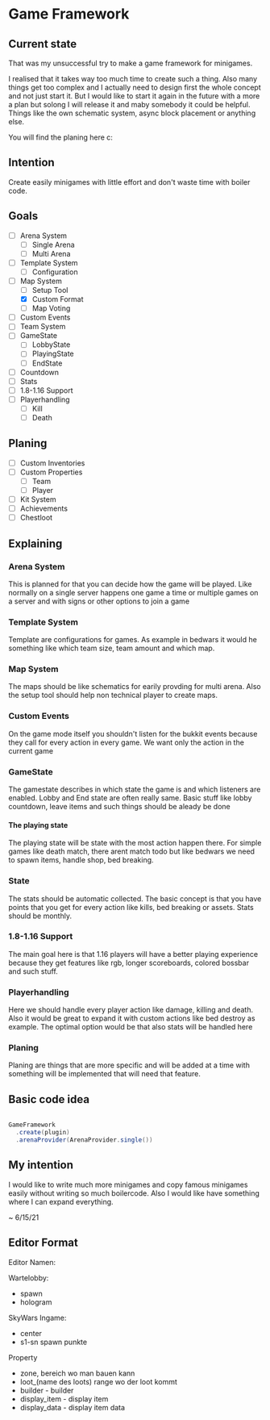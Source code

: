 # Game Framework

## Current state

That was my unsuccessful try to make a game framework for minigames.

I realised that it takes way too much time to create such a thing. Also many things get too complex and I actually need
to design first the whole concept and not just start it. But I would like to start it again in the future with a more a
plan but solong I will release it and maby somebody it could be helpful. Things like the own schematic system, async
block placement or anything else.

You will find the planing here c:

## Intention

Create easily minigames with little effort and don't waste time with boiler code.

## Goals

- [ ] Arena System
  - [ ] Single Arena
  - [ ] Multi Arena
- [ ] Template System
  - [ ] Configuration
- [ ] Map System
  - [ ] Setup Tool
  - [x] Custom Format
  - [ ] Map Voting
- [ ] Custom Events
- [ ] Team System
- [ ] GameState
  - [ ] LobbyState
  - [ ] PlayingState
  - [ ] EndState
- [ ] Countdown
- [ ] Stats
- [ ] 1.8-1.16 Support
- [ ] Playerhandling
  - [ ] Kill
  - [ ] Death

## Planing

- [ ] Custom Inventories
- [ ] Custom Properties
  - [ ] Team
  - [ ] Player
- [ ] Kit System
- [ ] Achievements
- [ ] Chestloot

## Explaining

### Arena System

This is planned for that you can decide how the game will be played. Like normally on a single server happens one game a
time or multiple games on a server and with signs or other options to join a game

### Template System

Template are configurations for games. As example in bedwars it would he something like which team size, team amount and
which map.

### Map System

The maps should be like schematics for earily provding for multi arena. Also the setup tool should help non technical
player to create maps.

### Custom Events

On the game mode itself you shouldn't listen for the bukkit events because they call for every action in every game. We
want only the action in the current game

### GameState

The gamestate describes in which state the game is and which listeners are enabled. Lobby and End state are often really
same. Basic stuff like lobby countdown, leave items and such things should be aleady be done

#### The playing state

The playing state will be state with the most action happen there. For simple games like death match, there arent match
todo but like bedwars we need to spawn items, handle shop, bed breaking.

### State

The stats should be automatic collected. The basic concept is that you have points that you get for every action like
kills, bed breaking or assets. Stats should be monthly.

### 1.8-1.16 Support

The main goal here is that 1.16 players will have a better playing experience because they get features like rgb, longer
scoreboards, colored bossbar and such stuff.

### Playerhandling

Here we should handle every player action like damage, killing and death. Also it would be great to expand it with
custom actions like bed destroy as example. The optimal option would be that also stats will be handled here

### Planing

Planing are things that are more specific and will be added at a time with something will be implemented that will need
that feature.

## Basic code idea

```java

GameFramework
  .create(plugin)
  .arenaProvider(ArenaProvider.single())

```

## My intention

I would like to write much more minigames and copy famous minigames easily without writing so much boilercode. Also I
would like have something where I can expand everything.

~ 6/15/21

## Editor Format

Editor Namen:

Wartelobby:

- spawn
- hologram

SkyWars Ingame:

- center
- s1-sn spawn punkte

Property

- zone, bereich wo man bauen kann
- loot_(name des loots) range wo der loot kommt
- builder - builder
- display_item - display item
- display_data - display item data